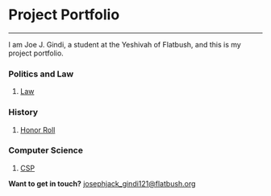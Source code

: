 # Project Portfolio

------

I am Joe J. Gindi, a student at the Yeshivah of Flatbush, and this is my project portfolio. 


### Politics and Law

1. [Law](#)

### History

1. [Honor Roll](#)

### Computer Science

1. [CSP](#)

**Want to get in touch?** [josephjack_gindi121@flatbush.org](mailto:josephjack_gindi121@flatbush.org)
